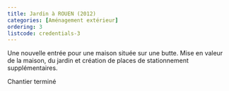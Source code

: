 ```yaml
---
title: Jardin à ROUEN (2012)
categories: [Aménagement extérieur]
ordering: 3
listcode: credentials-3
---
```


Une nouvelle entrée pour une maison située sur une butte. Mise en valeur de la maison, du jardin et création de places de stationnement supplémentaires.

Chantier terminé